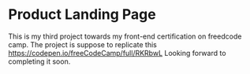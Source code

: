 # Product Landing Page
This is my third project towards my front-end certification on freedcode camp.
The project is suppose to replicate this https://codepen.io/freeCodeCamp/full/RKRbwL
Looking forward to completing it soon.
